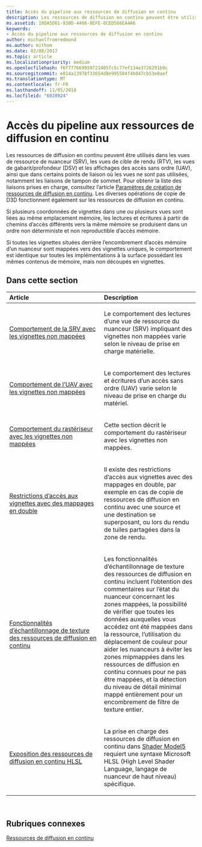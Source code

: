 ```yaml
---
title: Accès du pipeline aux ressources de diffusion en continu
description: Les ressources de diffusion en continu peuvent être utilisés dans les vues de ressource de nuanceur (SRV), les vues de cible de rendu (RTV), les vues de gabarit/profondeur (DSV) et les affichages des accès sans ordre (UAV), ainsi que dans certains points de liaison où les vues ne sont pas utilisées, notamment les liaisons de tampon de sommet.
ms.assetid: 18DA5D61-930D-4466-8EFE-0CED566EA4A6
keywords:
- Accès du pipeline aux ressources de diffusion en continu
author: michaelfromredmond
ms.author: mithom
ms.date: 02/08/2017
ms.topic: article
ms.localizationpriority: medium
ms.openlocfilehash: f6f777669959721405fc5c77ef134e3726291b9c
ms.sourcegitcommit: e814a13978f33654d8e995584f4b047cb53e0aef
ms.translationtype: MT
ms.contentlocale: fr-FR
ms.lasthandoff: 11/05/2018
ms.locfileid: "6028924"
---
```

# <a name="pipeline-access-to-streaming-resources"></a>Accès du pipeline aux ressources de diffusion en continu


Les ressources de diffusion en continu peuvent être utilisés dans les vues de ressource de nuanceur (SRV), les vues de cible de rendu (RTV), les vues de gabarit/profondeur (DSV) et les affichages des accès sans ordre (UAV), ainsi que dans certains points de liaison où les vues ne sont pas utilisées, notamment les liaisons de tampon de sommet. Pour obtenir la liste des liaisons prises en charge, consultez l’article [Paramètres de création de ressources de diffusion en continu](streaming-resource-creation-parameters.md). Les diverses opérations de copie de D3D fonctionnent également sur les ressources de diffusion en continu.

Si plusieurs coordonnées de vignettes dans une ou plusieurs vues sont liées au même emplacement mémoire, les lectures et écritures à partir de chemins d’accès différents vers la même mémoire se produisent dans un ordre non déterministe et non reproductible d’accès mémoire.

Si toutes les vignettes situées derrière l’encombrement d’accès mémoire d’un nuanceur sont mappées vers des vignettes uniques, le comportement est identique sur toutes les implémentations à la surface possédant les mêmes contenus de mémoire, mais non découpés en vignettes.

## <a name="span-idin-this-sectionspanin-this-section"></a><span id="in-this-section"></span>Dans cette section


<table>
<colgroup>
<col width="50%" />
<col width="50%" />
</colgroup>
<thead>
<tr class="header">
<th align="left">Article</th>
<th align="left">Description</th>
</tr>
</thead>
<tbody>
<tr class="odd">
<td align="left"><p><a href="srv-behavior-with-non-mapped-tiles.md">Comportement de la SRV avec les vignettes non mappées</a></p></td>
<td align="left"><p>Le comportement des lectures d’une vue de ressource du nuanceur (SRV) impliquant des vignettes non mappées varie selon le niveau de prise en charge matérielle.</p></td>
</tr>
<tr class="even">
<td align="left"><p><a href="uav-behavior-with-non-mapped-tiles.md">Comportement de l’UAV avec les vignettes non mappées</a></p></td>
<td align="left"><p>Le comportement des lectures et écritures d’un accès sans ordre (UAV) varie selon le niveau de prise en charge du matériel.</p></td>
</tr>
<tr class="odd">
<td align="left"><p><a href="rasterizer-behavior-with-non-mapped-tiles.md">Comportement du rastériseur avec les vignettes non mappées</a></p></td>
<td align="left"><p>Cette section décrit le comportement du rastériseur avec les vignettes non mappées.</p></td>
</tr>
<tr class="even">
<td align="left"><p><a href="tile-access-limitations-with-duplicate-mappings.md">Restrictions d’accès aux vignettes avec des mappages en double</a></p></td>
<td align="left"><p>Il existe des restrictions d’accès aux vignettes avec des mappages en double, par exemple en cas de copie de ressources de diffusion en continu avec une source et une destination se superposant, ou lors du rendu de tuiles partagées dans la zone de rendu.</p></td>
</tr>
<tr class="odd">
<td align="left"><p><a href="streaming-resources-texture-sampling-features.md">Fonctionnalités d’échantillonnage de texture des ressources de diffusion en continu</a></p></td>
<td align="left"><p>Les fonctionnalités d’échantillonnage de texture des ressources de diffusion en continu incluent l’obtention des commentaires sur l’état du nuanceur concernant les zones mappées, la possibilité de vérifier que toutes les données auxquelles vous accédez ont été mappées dans la ressource, l’utilisation du déplacement de couleur pour aider les nuanceurs à éviter les zones mipmappées dans les ressources de diffusion en continu connues pour ne pas être mappées, et la détection du niveau de détail minimal mappé entièrement pour un encombrement de filtre de texture entier.</p></td>
</tr>
<tr class="even">
<td align="left"><p><a href="hlsl-streaming-resources-exposure.md">Exposition des ressources de diffusion en continu HLSL</a></p></td>
<td align="left"><p>La prise en charge des ressources de diffusion en continu dans <a href="https://msdn.microsoft.com/library/windows/desktop/ff471356">Shader Model5</a> requiert une syntaxe Microsoft HLSL (High Level Shader Language, langage de nuanceur de haut niveau) spécifique.</p></td>
</tr>
</tbody>
</table>

 

## <a name="span-idrelated-topicsspanrelated-topics"></a><span id="related-topics"></span>Rubriques connexes


[Ressources de diffusion en continu](streaming-resources.md)

 

 




